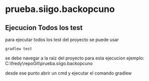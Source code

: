 # prueba.siigo.backopcuno

## Ejecucion Todos los test 
para ejecutar todos los test del proyecto se puede usar 
```
gradlew test
```
se debe navegar a la raiz del proyecto para esta ejecucion
 ejemplo: C:\fredy\repoGit\prueba.siigo.backopcuno

desde ese punto abrir un cmd y ejecutar el comando gradlew


